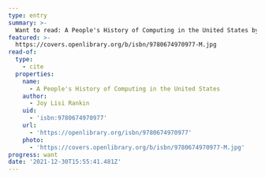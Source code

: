 ```yaml
---
type: entry
summary: >-
  Want to read: A People's History of Computing in the United States by Joy Lisi Rankin
featured: >-
  https://covers.openlibrary.org/b/isbn/9780674970977-M.jpg
read-of:
  type:
    - cite
  properties:
    name:
      - A People's History of Computing in the United States
    author:
      - Joy Lisi Rankin
    uid:
      - 'isbn:9780674970977'
    url:
      - 'https://openlibrary.org/isbn/9780674970977'
    photo:
      - 'https://covers.openlibrary.org/b/isbn/9780674970977-M.jpg'
progress: want
date: '2021-12-30T15:55:41.481Z'
---
```


